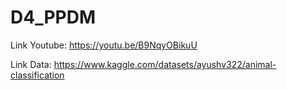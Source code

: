 # D4_PPDM

Link Youtube: https://youtu.be/B9NqyOBikuU

Link Data: https://www.kaggle.com/datasets/ayushv322/animal-classification
